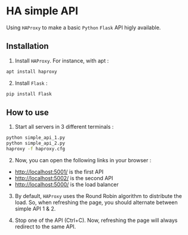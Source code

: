 # HA simple API

Using `HAProxy` to make a basic `Python` `Flask` API higly available.

## Installation

1. Install `HAProxy`. For instance, with apt :

``` bash
apt install haproxy
```

2. Install `Flask` :

``` python
pip install Flask
```

## How to use

1. Start all servers in 3 different terminals :

``` bash
python simple_api_1.py
python simple_api_2.py
haproxy -f haproxy.cfg
```

2. Now, you can open the following links in your browser :

- <a href="http://localhost:5001/" target="_blank">http://localhost:5001/</a> is the first API
- <a href="http://localhost:5002/" target="_blank">http://localhost:5002/</a> is the second API
- <a href="http://localhost:5000/" target="_blank">http://localhost:5000/</a> is the load balancer

3. By default, `HAProxy` uses the Round Robin algorithm to distribute the load.
   So, when refreshing the page, you should alternate between simple API 1 & 2.

4. Stop one of the API (Ctrl+C). Now, refreshing the page will always redirect to the same API.

